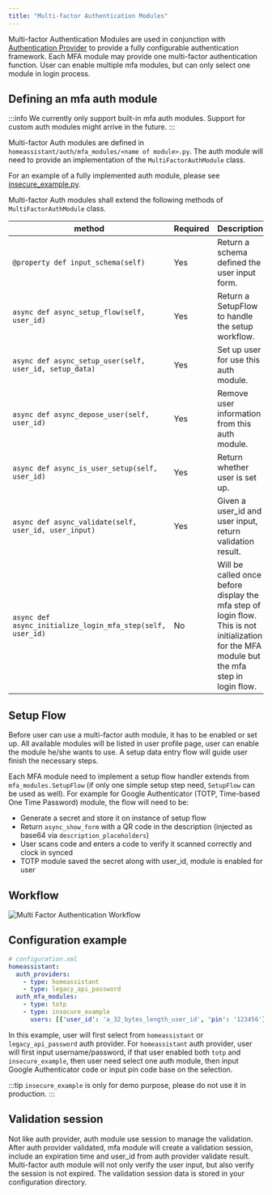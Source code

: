 ```yaml
---
title: "Multi-factor Authentication Modules"
---
```


Multi-factor Authentication Modules are used in conjunction with [Authentication Provider](auth_auth_provider.md) to provide a fully configurable authentication framework. Each MFA module may provide one multi-factor authentication function. User can enable multiple mfa modules, but can only select one module in login process.

## Defining an mfa auth module

:::info
We currently only support built-in mfa auth modules. Support for custom auth modules might arrive in the future.
:::

Multi-factor Auth modules are defined in `homeassistant/auth/mfa_modules/<name of module>.py`. The auth module will need to provide an implementation of the `MultiFactorAuthModule` class.

For an example of a fully implemented auth module, please see [insecure_example.py](https://github.com/home-assistant/home-assistant/blob/dev/homeassistant/auth/mfa_modules/insecure_example.py).

Multi-factor Auth modules shall extend the following methods of `MultiFactorAuthModule` class.

| method | Required | Description
| ------ | -------- | -----------
| `@property def input_schema(self)` | Yes | Return a schema defined the user input form.
| `async def async_setup_flow(self, user_id)` | Yes | Return a SetupFlow to handle the setup workflow.
| `async def async_setup_user(self, user_id, setup_data)` | Yes | Set up user for use this auth module.
| `async def async_depose_user(self, user_id)` | Yes | Remove user information from this auth module.
| `async def async_is_user_setup(self, user_id)` | Yes | Return whether user is set up.
| `async def async_validate(self, user_id, user_input)` | Yes | Given a user_id and user input, return validation result.
| `async def async_initialize_login_mfa_step(self, user_id)` | No | Will be called once before display the mfa step of login flow. This is not initialization for the MFA module but the mfa step in login flow.

## Setup Flow

Before user can use a multi-factor auth module, it has to be enabled or set up. All available modules will be listed in user profile page, user can enable the module he/she wants to use. A setup data entry flow will guide user finish the necessary steps.

Each MFA module need to implement a setup flow handler extends from `mfa_modules.SetupFlow` (if only one simple setup step need, `SetupFlow` can be used as well). For example for Google Authenticator (TOTP, Time-based One Time Password) module, the flow will need to be:

- Generate a secret and store it on instance of setup flow
- Return `async_show_form` with a QR code in the description (injected as base64 via `description_placeholders`)
- User scans code and enters a code to verify it scanned correctly and clock in synced
- TOTP module saved the secret along with user_id, module is enabled for user

## Workflow

<img class='invertDark' src='/img/en/auth/mfa_workflow.png'
  alt='Multi Factor Authentication Workflow' />

<!--
Source: https://drive.google.com/file/d/12_nANmOYnOdqM56BND01nPjJmGXe-M9a/view
-->

## Configuration example

```yaml
# configuration.xml
homeassistant:
  auth_providers:
    - type: homeassistant
    - type: legacy_api_password
  auth_mfa_modules:
    - type: totp
    - type: insecure_example
      users: [{'user_id': 'a_32_bytes_length_user_id', 'pin': '123456'}]
```

In this example, user will first select from `homeassistant` or `legacy_api_password` auth provider. For `homeassistant` auth provider, user will first input username/password, if that user enabled both `totp` and `insecure_example`, then user need select one auth module, then input Google Authenticator code or input pin code base on the selection.

:::tip
`insecure_example` is only for demo purpose, please do not use it in production.
:::

## Validation session

Not like auth provider, auth module use session to manage the validation. After auth provider validated, mfa module will create a validation session, include an expiration time and user_id from auth provider validate result. Multi-factor auth module will not only verify the user input, but also verify the session is not expired. The validation session data is stored in your configuration directory.
